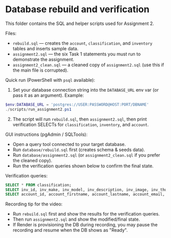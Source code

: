 # Database rebuild and verification

This folder contains the SQL and helper scripts used for Assignment 2.

Files:
- `rebuild.sql` — creates the `account`, `classification`, and `inventory` tables and inserts sample data.
- `assignment2.sql` — the six Task 1 statements you must run to demonstrate the assignment.
- `assignment2_clean.sql` — a cleaned copy of `assignment2.sql` (use this if the main file is corrupted).

Quick run (PowerShell with `psql` available):

1. Set your database connection string into the `DATABASE_URL` env var (or pass it as an argument). Example:

```powershell
$env:DATABASE_URL = 'postgres://USER:PASSWORD@HOST:PORT/DBNAME'
./scripts/run_assignment2.ps1
```

2. The script will run `rebuild.sql`, then `assignment2.sql`, then print verification SELECTs for `classification`, `inventory`, and `account`.

GUI instructions (pgAdmin / SQLTools):
- Open a query tool connected to your target database.
- Run `database/rebuild.sql` first (creates schema & seeds data).
- Run `database/assignment2.sql` (or `assignment2_clean.sql` if you prefer the cleaned copy).
- Run the verification queries shown below to confirm the final state.

Verification queries:
```sql
SELECT * FROM classification;
SELECT inv_id, inv_make, inv_model, inv_description, inv_image, inv_thumbnail FROM inventory ORDER BY inv_id;
SELECT account_id, account_firstname, account_lastname, account_email, account_type FROM account ORDER BY account_id;
```

Recording tip for the video:
- Run `rebuild.sql` first and show the results for the verification queries.
- Then run `assignment2.sql` and show the modified/final state.
- If Render is provisioning the DB during recording, you may pause the recording and resume when the DB shows as "Ready".
